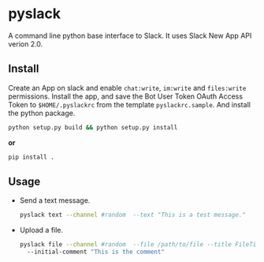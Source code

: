 # pyslack

A command line python base interface to Slack. It uses Slack New App API verion 2.0.

## Install

Create an App on slack and enable `chat:write`, `im:write` and `files:write` permissions.
Install the app, and save the Bot User Token OAuth Access Token to `$HOME/.pyslackrc` from the template `pyslackrc.sample`. 
And install the python package.


``` bash
python setup.py build && python setup.py install

```

**or**

``` bash
pip install .

```

## Usage

* Send a text message.

  ``` bash
  pyslack text --channel #random  --text "This is a test message."
  ```

* Upload a file.

  ``` bash
  pyslack file --channel #random  --file /path/to/file --title FileTitle --filetype <file type> \
    --initial-comment "This is the comment"
  ```
